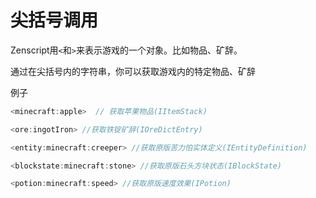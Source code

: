 # 尖括号调用

Zenscript用`<`和`>`来表示游戏的一个对象。比如物品、矿辞。

通过在尖括号内的字符串，你可以获取游戏内的特定物品、矿辞

例子

```javascript
<minecraft:apple>  // 获取苹果物品(IItemStack)

<ore:ingotIron> //获取铁锭矿辞(IOreDictEntry)

<entity:minecraft:creeper> //获取原版苦力怕实体定义(IEntityDefinition)

<blockstate:minecraft:stone> //获取原版石头方块状态(IBlockState)

<potion:minecraft:speed> //获取原版速度效果(IPotion)
```

